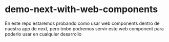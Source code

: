 # demo-next-with-web-components
En este repo estaremos probando como usar web components dentro de nuestra app de next, pero tmbn podremos servir este web component para poderlo usar en cualquier desarrollo
